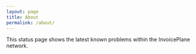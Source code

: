 ```yaml
---
layout: page
title: About
permalink: /about/
---
```


This status page shows the latest known problems within the InvoicePlane network.
